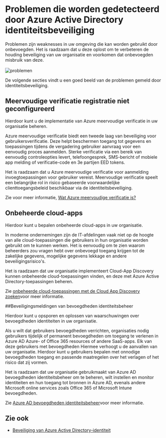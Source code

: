 <properties
    pageTitle="Problemen die worden gedetecteerd door Azure Active Directory identiteitsbeveiliging | Microsoft Azure"
    description="Overzicht van de problemen gedetecteerd door Azure Active Directory identiteitsbeveiliging."
    services="active-directory"
    keywords="beveiliging in de Azure active directory-identiteit, cloud-app discovery,-toepassingen, beveiliging, risico, risiconiveau, beveiligingsprobleem, beveiligingsbeleid beheren"
    documentationCenter=""
    authors="markusvi"
    manager="femila"
    editor=""/>

<tags
    ms.service="active-directory"
    ms.workload="identity"
    ms.tgt_pltfrm="na"
    ms.devlang="na"
    ms.topic="article"
    ms.date="08/22/2016"
    ms.author="markvi"/>

# <a name="vulnerabilities-detected-by-azure-active-directory-identity-protection"></a>Problemen die worden gedetecteerd door Azure Active Directory identiteitsbeveiliging 

Problemen zijn weaknesses in uw omgeving die kan worden gebruikt door onbevoegden. Het is raadzaam dat u deze oplost om te verbeteren de houding beveiliging van uw organisatie en voorkomen dat onbevoegden misbruik van deze.
<br><br>
![problemen](./media/active-directory-identityprotection-vulnerabilities/101.png "vulnerabilities")
<br>

De volgende secties vindt u een goed beeld van de problemen gemeld door identiteitsbeveiliging.

## <a name="multi-factor-authentication-registration-not-configured"></a>Meervoudige verificatie registratie niet geconfigureerd 

Hierdoor kunt u de implementatie van Azure meervoudige verificatie in uw organisatie beheren. 

Azure meervoudige verificatie biedt een tweede laag van beveiliging voor gebruikersverificatie. Deze helpt beschermen toegang tot gegevens en toepassingen tijdens de vergadering gebruiker aanvraag voor een eenvoudig proces aanmelden. Sterke verificatie via een bereik van eenvoudig controleopties levert, telefoongesprek, SMS-bericht of mobiele app melding of verificatie-code en 3e partijen EED tokens.

Het is raadzaam dat u Azure meervoudige verificatie voor aanmelding invoegtoepassingen voor gebruiker vereist. Meervoudige verificatie speelt een belangrijke rol in risico gebaseerde voorwaardelijke clienttoegangsbeleid beschikbaar via de identiteitsbeveiliging.

Zie voor meer informatie, [Wat Azure meervoudige verificatie is?](../multi-factor-authentication/multi-factor-authentication.md)


## <a name="unmanaged-cloud-apps"></a>Onbeheerde cloud-apps

Hierdoor kunt u bepalen onbeheerde cloud-apps in uw organisatie.
 
In moderne ondernemingen zijn de IT-afdelingen vaak niet op de hoogte van alle cloud-toepassingen die gebruikers in hun organisatie worden gebruikt om te kunnen werken. Het is eenvoudig om te zien waarom beheerders zou vragen hebt over onbevoegd toegang krijgen tot de zakelijke gegevens, mogelijke gegevens lekkage en andere beveiligingsrisico's. 

Het is raadzaam dat uw organisatie implementeert Cloud-App Discovery kunnen onbeheerde cloud-toepassingen vinden, en deze met Azure Active Directory-toepassingen beheren.

Zie [onbeheerde cloud-toepassingen met de Cloud App Discovery zoeken](active-directory-cloudappdiscovery-whatis.md)voor meer informatie.



##<a name="security-alerts-from-privileged-identity-management"></a>Beveiligingsmeldingen van bevoegdheden identiteitsbeheer

Hierdoor kunt u opsporen en oplossen van waarschuwingen over bevoegdheden identiteiten in uw organisatie.  

Als u wilt dat gebruikers bevoegdheden verrichten, organisaties nodig gebruikers tijdelijk of permanent bevoegdheden om toegang te verlenen in Azure AD Azure- of Office 365 resources of andere SaaS-apps. Elk van deze gebruikers met bevoegdheden Hiermee verhoogt u de aanvallen van uw organisatie. Hierdoor kunt u gebruikers bepalen met onnodige bevoegdheden toegang en passende maatregelen over het verlagen of het risico dat zij vormen. 

Het is raadzaam dat uw organisatie gebruikmaakt van Azure AD bevoegdheden identiteitsbeheer om te beheren, wilt instellen en monitor identiteiten en hun toegang tot bronnen in Azure AD, evenals andere Microsoft online services zoals Office 365 of Microsoft Intune bevoegdheden.

Zie [Azure AD bevoegdheden identiteitsbeheer](active-directory-privileged-identity-management-configure.md)voor meer informatie. 



## <a name="see-also"></a>Zie ook

 - [Beveiliging van Azure Active Directory-identiteit](active-directory-identityprotection.md)
